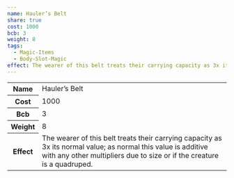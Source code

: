 ```yaml
---
name: Hauler’s Belt
share: true
cost: 1000
bcb: 3
weight: 8
tags:
  - Magic-Items
  - Body-Slot-Magic
effect: The wearer of this belt treats their carrying capacity as 3x its normal value; as normal this value is additive with any other multipliers due to size or if the creature is a quadruped.
---
```


<p><span style="overflow-x: auto;"><table><tbody><tr><th>Name</th><td>Hauler’s Belt</td></tr><tr><th>Cost</th><td>1000</td></tr><tr><th>Bcb</th><td>3</td></tr><tr><th>Weight</th><td>8</td></tr><tr><th>Effect</th><td>The wearer of this belt treats their carrying capacity as 3x its normal value; as normal this value is additive with any other multipliers due to size or if the creature is a quadruped.</td></tr></tbody></table></span></p>